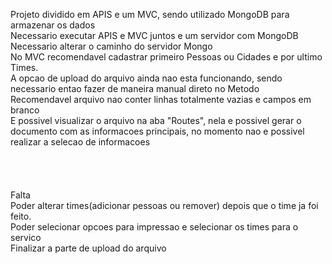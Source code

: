 Projeto dividido em APIS e um MVC, sendo utilizado MongoDB para armazenar os dados <br>
Necessario executar APIS e MVC juntos e um servidor com MongoDB <br>
Necessario alterar o caminho do servidor Mongo <br>
No MVC recomendavel cadastrar primeiro Pessoas ou Cidades e por ultimo Times.<br>
A opcao de upload do arquivo ainda nao esta funcionando, sendo necessario entao fazer de maneira manual direto no Metodo<br>
Recomendavel arquivo nao conter linhas totalmente vazias e campos em branco <br>
E possivel visualizar o arquivo na aba "Routes", nela e possivel gerar o documento com as informacoes principais, no momento nao e possivel realizar a selecao de informacoes<br>
<br>
<br>
<br>
<br>
Falta<br>
Poder alterar times(adicionar pessoas ou remover) depois que o time ja foi feito.<br>
Poder selecionar opcoes para impressao e selecionar os times para o servico<br>
Finalizar a parte de upload do arquivo<br>
